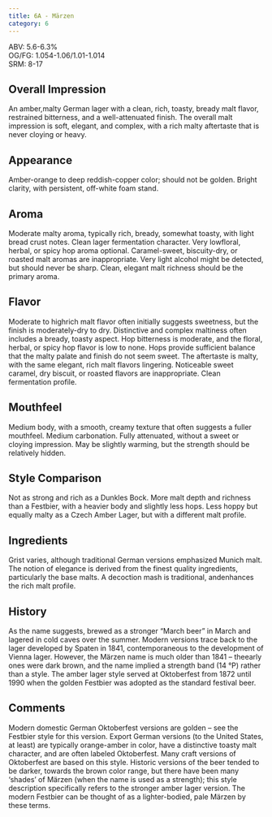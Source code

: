 ```yaml
---
title: 6A - Märzen
category: 6
---
```


ABV: 5.6-6.3%  
OG/FG: 1.054-1.06/1.01-1.014  
SRM: 8-17  

## Overall Impression
An amber,malty German lager with a clean, rich, toasty, bready malt flavor, restrained bitterness, and a well-attenuated finish. The overall malt impression is soft, elegant, and complex, with a rich malty aftertaste that is never cloying or heavy.

## Appearance
Amber-orange to deep reddish-copper color; should not be golden. Bright clarity, with persistent, off-white foam stand.

## Aroma
Moderate malty aroma, typically rich, bready, somewhat toasty, with light bread crust notes. Clean lager fermentation character. Very lowfloral, herbal, or spicy hop aroma optional. Caramel-sweet, biscuity-dry, or roasted malt aromas are inappropriate. Very light alcohol might be detected, but should never be sharp. Clean, elegant malt richness should be the primary aroma.

## Flavor
Moderate to highrich malt flavor often initially suggests sweetness, but the finish is moderately-dry to dry. Distinctive and complex maltiness often includes a bready, toasty aspect. Hop bitterness is moderate, and the floral, herbal, or spicy hop flavor is low to none. Hops provide sufficient balance that the malty palate and finish do not seem sweet. The aftertaste is malty, with the same elegant, rich malt flavors lingering. Noticeable sweet caramel, dry biscuit, or roasted flavors are inappropriate. Clean fermentation profile.

## Mouthfeel
Medium body, with a smooth, creamy texture that often suggests a fuller mouthfeel. Medium carbonation. Fully attenuated, without a sweet or cloying impression. May be slightly warming, but the strength should be relatively hidden.

## Style Comparison
Not as strong and rich as a Dunkles Bock. More malt depth and richness than a Festbier, with a heavier body and slightly less hops. Less hoppy but equally malty as a Czech Amber Lager, but with a different malt profile.

## Ingredients
Grist varies, although traditional German versions emphasized Munich malt. The notion of elegance is derived from the finest quality ingredients, particularly the base malts. A decoction mash is traditional, andenhances the rich malt profile.

## History
As the name suggests, brewed as a stronger “March beer” in March and lagered in cold caves over the summer. Modern versions trace back to the lager developed by Spaten in 1841, contemporaneous to the development of Vienna lager. However, the Märzen name is much older than 1841 – theearly ones were dark brown, and the name implied a strength band (14 °P) rather than a style. The amber lager style served at Oktoberfest from 1872 until 1990 when the golden Festbier was adopted as the standard festival beer.

## Comments
Modern domestic German Oktoberfest versions are golden – see the Festbier style for this version. Export German versions (to the United States, at least) are typically orange-amber in color, have a distinctive toasty malt character, and are often labeled Oktoberfest. Many craft versions of Oktoberfest are based on this style. Historic versions of the beer tended to be darker, towards the brown color range, but there have been many ‘shades’ of Märzen (when the name is used as a strength); this style description specifically refers to the stronger amber lager version. The modern Festbier can be thought of as a lighter-bodied, pale Märzen by these terms.